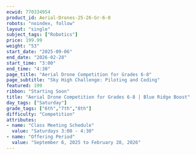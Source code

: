 ```yaml
---
ecwid: 770334954
product_id: Aerial-Drones-25-26-Gr-6-8
robots: "noindex, follow"
layout: "single"
subject_tags: ["Robotics"]
price: 199.99
weight: "53"
start_date: "2025-09-06"
end_date: "2026-02-28"
start_time: "3:00"
end_time: "4:30"
page_title: "Aerial Drone Competition for Grades 6-8"
page_subtitle: "Sky High Challenge: Piloting and Coding"
featured: 199
ribbon: "Starting Soon"
title: "Aerial Drone Competition for Grades 6-8 | Blue Ridge Boost"
day_tags: ["Saturday"]
grade_tags: ["6th","7th","8th"]
difficulty: "Competition"
attributes:
- name: "Class Meeting Schedule"
  value: "Saturdays 3:00 - 4:30"
- name: "Offering Period"
  value: "September 6, 2025 to February 28, 2026"
---
```

